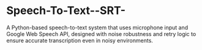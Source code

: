 # Speech-To-Text--SRT-
A Python-based speech-to-text system that uses microphone input and Google Web Speech API, designed with noise robustness and retry logic to ensure accurate transcription even in noisy environments.
